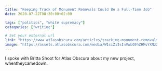 ```yaml
---
title: "Keeping Track of Monument Removals Could Be a Full-Time Job"
date: 2020-07-22T08:30:00+02:00

tags: ["politics", "white supremacy"]
categories: ["writing"]

# Set your external url
link: "https://www.atlasobscura.com/articles/tracking-monument-removals"
image: "https://assets.atlasobscura.com/media/W1siZiIsInVwbG9hZHMvYXNzZXRzLzUyZTMzNjc1YmMxMDQ3ZGI1Zl9HZXR0eUltYWdlcy0xMjE4MjE4ODMwLmpwZyJdLFsicCIsImNvbnZlcnQiLCIiXSxbInAiLCJjb252ZXJ0IiwiLXF1YWxpdHkgODEgLWF1dG8tb3JpZW50Il0sWyJwIiwidGh1bWIiLCI2MDB4PiJdXQ/GettyImages-1218218830.jpg"
---
```

I spoke with Britta Shoot for Atlas Obscura about my new project, whentheycamedown.